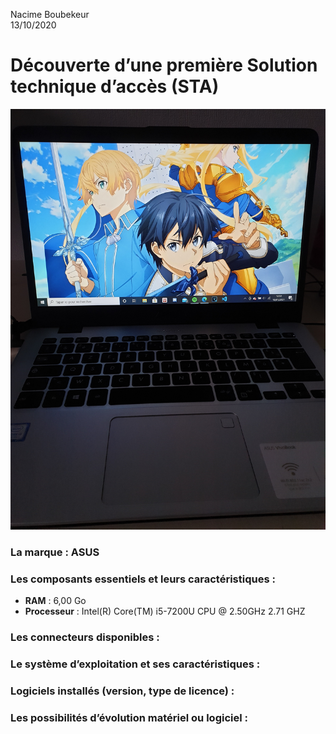 Nacime Boubekeur  
13/10/2020
# **Découverte d’une première Solution technique d’accès (STA)** #

![PC](img/ordinateurSTA.jpg)

### La marque : ASUS  

### Les composants essentiels et leurs caractéristiques :
- **RAM** : 6,00 Go
- **Processeur** : Intel(R) Core(TM) i5-7200U CPU @ 2.50GHz 2.71 GHZ
### Les connecteurs disponibles :

### Le système d’exploitation et ses caractéristiques :

### Logiciels installés (version, type de licence) :

### Les possibilités d’évolution matériel ou logiciel :
